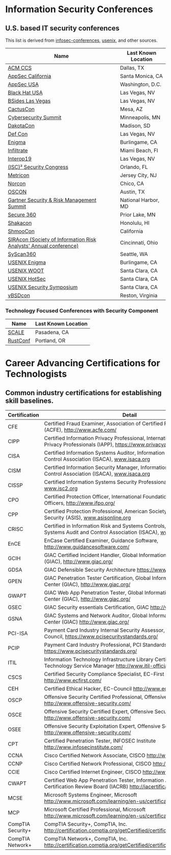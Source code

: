 # Information Security Conferences
## U.S. based IT security conferences

This list is derived from [infosec-conferences](https://infosec-conferences.com/), [usenix](https://www.usenix.org/conferences), and other sources.

| **Name**                                                                              | **Last Known Location**   | 
| ------------------------------------------------------------------------------------- | ------------------------- | 
| [ACM CCS](http://www.codaspy.org/)                                                    | Dallas, TX                | 
| [AppSec California](https://2019.appseccalifornia.org/)                               | Santa Monica, CA          | 
| [AppSec USA](https://appsecusa.org/)                                                  | Washington, D.C.          |
| [Black Hat USA](https://www.blackhat.com/us-19/)                                      | Las Vegas, NV             |
| [BSides Las Vegas](https://www.bsideslv.org/)                                         | Las Vegas, NV             |
| [CactusCon](https://www.cactuscon.com/)                                               | Mesa, AZ                  |
| [Cybersecurity Summit](https://cybersecuritysummit.org/)                              | Minneapolis, MN           |
| [DakotaCon](https://dakotacon.org)                                                    | Madison, SD               |
| [Def Con](https://www.defcon.org/)                                                    | Las Vegas, NV             |
| [Enigma](https://www.usenix.org/conference/enigma2019/)                               | Burlingame, CA            |
| [Infiltrate](https://infiltratecon.com/)                                              | Miami Beach, Fl           |
| [Interop19](https://www.interop.com/)                                                 | Las Vegas, NV             |
| [(ISC)² Security Congress](https://congress.isc2.org/events/-isc-security-congress-2019/event-summary-f1be4e92a1b54d92acdb1b8007fe91cf.aspx) | Orlando, FL |
| [Metricon](http://www.securitymetrics.org/blog/2019/01/28/metricon-x-agenda/)         | Jersey City, NJ           |
| [Norcon](http://norcon.info/)                                                         | Chico, CA                 |
| [OSCON](https://conferences.oreilly.com/oscon/oscon-tx)                               | Austin, TX                |
| [Gartner Security & Risk Management Summit](https://www.gartner.com/en/conferences/na/security-risk-management-us) | National Harbor, MD |
| [Secure 360](https://secure360.org/secure360-twin-cities/)                            | Prior Lake, MN            |
| [Shakacon](https://www.shakacon.org/)                                                 | Honolulu, HI              |
| [ShmooCon](http://shmoocon.org/)                                                      | California                |
| [SIRAcon (Society of Information Risk Analysts' Annual conference)](https://societyinforisk.org/) | Cincinnati, Ohio |
| [SyScan360](https://www.syscan360.org/)                                               | Seattle, WA               |
| [USENIX Enigma](https://www.usenix.org/conference/enigma2019)                         | Burlingame, CA            |
| [USENIX WOOT](https://www.usenix.org/conference/woot19)                               | Santa Clara, CA           |
| [USENIX HotSec](https://www.usenix.org/conference/hotsec19/)                          | Santa Clara, CA           |
| [USENIX Security Symposium](https://www.usenix.org/conference/usenixsecurity19/)      | Santa Clara, CA           |
| [vBSDcon](https://www.vbsdcon.com/)                                                   | Reston, Virginia          |
            

### Technology Focused Conferences with Security Component
| **Name**                             | **Last Known Location** |
| ------------------------------------ | ----------------------- |
| [SCALE](https://socallinuxexpo.org/) | Pasadena, CA            |
| [RustConf](http://rustconf.com/)     | Portland, OR            | 


# Career Advancing Certifications for Technologists
## Common industry certifications for establishing skill baselines.

| Certification     | Detail                                                                                                                                     | 
|-------------------|--------------------------------------------------------------------------------------------------------------------------------------------| 
| CFE               | Certified Fraud Examiner, Association of Certified Fraud Examiners (ACFE), http://www.acfe.com/                                            | 
| CIPP              | Certified Information Privacy Professional, International Association of Privacy Professionals (IAPP), https://www.privacyassociation.org/ | 
| CISA              | Certified Information Systems Auditor, Information Systems Audit and Control Association (ISACA), www.isaca.org                            | 
| CISM              | Certified Information Security Manager, Information Systems Audit and Control Association (ISACA), www.isaca.org                           | 
| CISSP             | Certified Information Systems Security Professional, ISC2, www.isc2.org                                                                    | 
| CPO               | Certified Protection Officer, International Foundation for Protection Officers, http://www.ifpo.org/                                       | 
| CPP               | Certified Protection Professional, American Society for Industrial Security (ASIS), www.asisonline.org                                     | 
| CRISC             | Certified in Information Risk and Systems Controls, Information Systems Audit and Control Association (ISACA), www.isaca.org               | 
| EnCE              | EnCase Certified Examiner, Guidance Software, http://www.guidancesoftware.com/                                                             | 
| GCIH              | GIAC Certified Incident Handler, Global Information Assurance Center (GIAC), http://www.giac.org/                                          | 
| GDSA              | GIAC Defensible Security Architecture https://www.giac.org                                                                                 |
| GPEN              | GIAC Penetration Tester Certification, Global Information Assurance Center (GIAC), http://www.giac.org/                                    | 
| GWAPT             | GIAC Web App Penetration Tester, Global Information Assurance Center (GIAC), http://www.giac.org/                                          | 
| GSEC              | GIAC Security essentials Certification, GIAC http://www.giac.org/                                                                          | 
| GSNA              | GIAC Systems and Network Auditor, Global Information Assurance Center (GIAC) http://www.giac.org/                                          | 
| PCI-ISA           | Payment Card Industry Internal Security Assessor, PCI Standards Council, https://www.pcisecuritystandards.org/                             | 
| PCIP              | Payment Card Industry Professional, PCI Standards Council, https://www.pcisecuritystandards.org/                                           | 
| ITIL              | Information Technology Infrastructure Library Certification, Information Technology Service Manager http://www.itil-officialsite.com/      | 
| CSCS              | Certified Security Compliance Specialist, EC-First http://www.ecfirst.com/                                                                 | 
| CEH               | Certified Ethical Hacker, EC-Council http://www.eccouncil.org/                                                                             | 
| OSCP              | Offensive Security Certified Professional, Offensive Security Ltd. http://www.offensive-security.com/                                      | 
| OSCE              | Offensive Security Certified Expert, Offensive Security Ltd. http://www.offensive-security.com/                                            | 
| OSEE              | Offensive Security Exploitation Expert, Offensive Security Ltd. http://www.offensive-security.com/                                         | 
| CPT               | Certified Penetration Tester, INFOSEC Institute http://www.infosecinstitute.com/                                                           | 
| CCNA              | Cisco Certified Network Associate, CISCO http://www.cisco.com/                                                                             | 
| CCNP              | Cisco Certified Network Professional, CISCO http://www.cisco.com/                                                                          | 
| CCIE              | Cisco Certified Internet Engineer, CISCO http://www.cisco.com/                                                                             | 
| CWAPT             | Certified Web App Penetration Tester, Information Assurance Certification Review Board (IACRB) http://iacertification.org/                 | 
| MCSE              | Microsoft Systems Engineer, Microsoft http://www.microsoft.com/learning/en-us/certification-overview.aspx                                  | 
| MCP               | Microsoft Certified Professional, Microsoft http://www.microsoft.com/learning/en-us/certification-overview.aspx                            | 
| CompTIA Security+ | CompTIA Security+, CompTIA, Inc. http://certification.comptia.org/getCertified/certifications/security.aspx                                | 
| CompTIA Network+  | CompTIA Network+, CompTIA, Inc. http://certification.comptia.org/getCertified/certifications/network.aspx                                  | 
